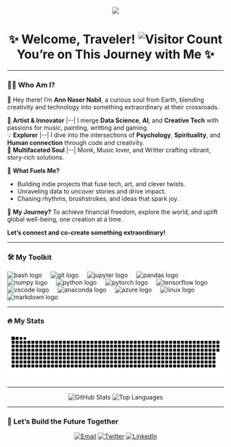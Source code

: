 <div align="center">
  <img height="500" src="https://c4.wallpaperflare.com/wallpaper/220/987/639/ubuntu-linux-terminal-hacker-wallpaper-preview.jpg" />
</div>


<h1 align="center">✨ Welcome, Traveler! <img src="https://komarev.com/ghpvc/?username=AnnNaserNabil&style=flat-square&label=🌟&color=blue" alt="Visitor Count" /> You’re on This Journey with Me ✨</h1>

---

<h3 align="left">👨‍💻 Who Am I?</h3>

👋 Hey there! I’m **Ann Naser Nabil**, a curious soul from Earth, blending creativity and technology into something extraordinary at their crossroads.


🎨 **Artist & Innovator** |--| I merge **Data Science**, **AI**, and **Creative Tech** with passions for music, painting, writting and gaming.  
💡 **Explorer** |--| I dive into the intersections of **Psychology**, **Spirituality**, and **Human connection** through code and creativity.  
🥋 **Multifaceted Soul** |--| Monk, Music lover, and Writter crafting vibrant, story-rich solutions.  

🌟 **What Fuels Me?**  
- Building indie projects that fuse tech, art, and clever twists.  
- Unraveling data to uncover stories and drive impact.  
- Chasing rhythms, brushstrokes, and ideas that spark joy.  

🚀 **My Journey?** To achieve financial freedom, explore the world, and uplift global well-being, one creation at a time.

**Let’s connect and co-create something extraordinary!**

---

<h3 align="left">🛠 My Toolkit</h3>

<div align="left">
  <img src="https://skillicons.dev/icons?i=bash" height="40" alt="bash logo" title="Bash" />
  <img width="12" />
  <img src="https://cdn.jsdelivr.net/gh/devicons/devicon/icons/git/git-original.svg" height="40" alt="git logo" title="Git" />
  <img width="12" />
  <img src="https://cdn.jsdelivr.net/gh/devicons/devicon/icons/jupyter/jupyter-original.svg" height="40" alt="jupyter logo" title="Jupyter" />
  <img width="12" />
  <img src="https://img.shields.io/badge/pandas-150458?logo=pandas&logoColor=white&style=for-the-badge" height="40" alt="pandas logo" title="Pandas" />
  <img width="12" />
  <img src="https://img.shields.io/badge/NumPy-013243?logo=numpy&logoColor=white&style=for-the-badge" height="40" alt="numpy logo" title="NumPy" />
  <img width="12" />
  <img src="https://cdn.jsdelivr.net/gh/devicons/devicon/icons/python/python-original.svg" height="40" alt="python logo" title="Python" />
  <img width="12" />
  <img src="https://img.shields.io/badge/PyTorch-EE4C2C?logo=pytorch&logoColor=white&style=for-the-badge" height="40" alt="pytorch logo" title="PyTorch" />
  <img width="12" />
  <img src="https://img.shields.io/badge/TensorFlow-FF6F00?logo=tensorflow&logoColor=black&style=for-the-badge" height="40" alt="tensorflow logo" title="TensorFlow" />
  <img width="12" />
  <img src="https://cdn.jsdelivr.net/gh/devicons/devicon/icons/vscode/vscode-original.svg" height="40" alt="vscode logo" title="VS Code" />
  <img width="12" />
  <img src="https://cdn.jsdelivr.net/gh/devicons/devicon/icons/anaconda/anaconda-original.svg" height="40" alt="anaconda logo" title="Anaconda" />
  <img width="12" />
  <img src="https://cdn.jsdelivr.net/gh/devicons/devicon/icons/azure/azure-original.svg" height="40" alt="azure logo" title="Azure" />
  <img width="12" />
  <img src="https://cdn.jsdelivr.net/gh/devicons/devicon/icons/linux/linux-original.svg" height="40" alt="linux logo" title="Linux" />
  <img width="12" />
  <img src="https://skillicons.dev/icons?i=md" height="40" alt="markdown logo" title="Markdown" />
</div>

---

<h3 align="left">🔥 My Stats</h3>

![](https://raw.githubusercontent.com/CompetitiveLin/Snake-in-Contribution-Grid/output/github-contribution-grid-snake.svg)

---
<div align="center">
  
 <img src="https://github-readme-stats.vercel.app/api?username=AnnNaserNabil&show_icons=true&theme=radical&hide_rank=true&v=1749801418" alt="GitHub Stats" />

  
  <img src="https://github-readme-stats.vercel.app/api/top-langs/?username=AnnNaserNabil&layout=compact&theme=radical" alt="Top Languages" />
</div>



---



<h3 align="left">🌌 Let’s Build the Future Together</h3>

<div align="center">
  <a href="mailto:ann.n.nabil@example.com"><img src="https://img.shields.io/badge/Email-Me-blue?style=for-the-badge" alt="Email" /></a>
  <a href="https://twitter.com/ann_naser"><img src="https://img.shields.io/badge/Twitter-Follow-1DA1F2?style=for-the-badge&logo=twitter" alt="Twitter" /></a>
  <a href="https://linkedin.com/in/ann-naser-nabil"><img src="https://img.shields.io/badge/LinkedIn-Connect-0077B5?style=for-the-badge&logo=linkedin" alt="LinkedIn" /></a>
</div>
